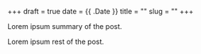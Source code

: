 +++ 
draft = true
date = {{ .Date }}
title = ""
slug = "" 
+++


Lorem ipsum summary of the post.
<!--more-->
Lorem ipsum rest of the post.
